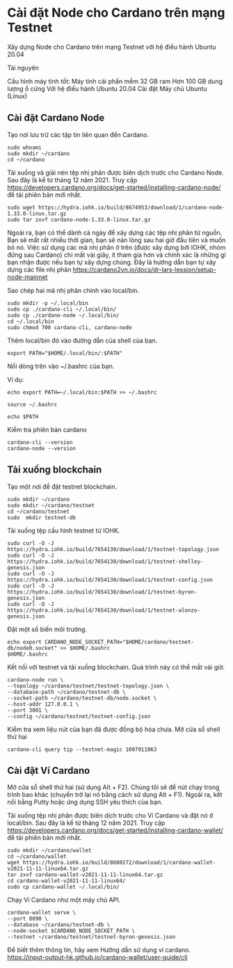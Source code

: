 Cài đặt Node cho Cardano trên mạng Testnet
========================
Xây dựng Node cho Cardano trên mạng Testnet với hệ điều hành Ubuntu 20.04

Tài nguyên

Cấu hình máy tính tốt:
Máy tính cài phần mềm 32 GB ram 
Hơn 100 GB dung lượng ổ cứng 
Với hệ điều hành Ubuntu 20.04
Cài đặt Máy chủ Ubuntu (Linux)

Cài đặt Cardano Node
-----

Tạo nơi lưu trữ các tập tin liên quan đến Cardano.

```
sudo whoami
sudo mkdir ~/cardano
cd ~/cardano
```

Tải xuống và giải nén tệp nhị phân được biên dịch trước cho Cardano Node. Sau đây là kể từ tháng 12 năm 2021. Truy cập https://developers.cardano.org/docs/get-started/installing-cardano-node/ để tải phiên bản mới nhất.

```
sudo wget https://hydra.iohk.io/build/8674953/download/1/cardano-node-1.33.0-linux.tar.gz
sudo tar zxvf cardano-node-1.33.0-linux.tar.gz
```

Ngoài ra, bạn có thể dành cả ngày để xây dựng các tệp nhị phân từ nguồn. Bạn sẽ mất rất nhiều thời gian, bạn sẽ nản lòng sau hai giờ đầu tiên và muốn bỏ nó. Việc sử dụng các mã nhị phân ở trên (được xây dựng bởi IOHK, nhóm đứng sau Cardano) chỉ mất vài giây, ít tham gia hơn và chính xác là những gì bạn nhận được nếu bạn tự xây dựng chúng. Đây là hướng dẫn bạn tự xây dựng các file nhị phân https://cardano2vn.io/docs/dr-lars-lession/setup-node-mainnet

Sao chép hai mã nhị phân chính vào local/bin.

```
sudo mkdir -p ~/.local/bin
sudo cp ./cardano-cli ~/.local/bin/
sudo cp ./cardano-node ~/.local/bin/
cd ~/.local/bin
sudo chmod 700 cardano-cli, cardano-node
```

Thêm local/bin đó vào đường dẫn của shell của bạn.

```
export PATH="$HOME/.local/bin/:$PATH"
```

Nối dòng trên vào ~/.bashrc của bạn. 

Ví dụ: 

```
echo export PATH=~/.local/bin:$PATH >> ~/.bashrc

source ~/.bashrc

echo $PATH
```
Kiểm tra phiên bản cardano

```
cardano-cli --version
cardano-node --version
```

Tải xuống blockchain
------

Tạo một nơi để đặt testnet blockchain.

```
sudo mkdir ~/cardano
sudo mkdir ~/cardano/testnet
cd ~/cardano/testnet
sudo  mkdir testnet-db
```

Tải xuống tệp cấu hình testnet từ IOHK.

```
sudo curl -O -J https://hydra.iohk.io/build/7654130/download/1/testnet-topology.json
sudo curl -O -J https://hydra.iohk.io/build/7654130/download/1/testnet-shelley-genesis.json
sudo curl -O -J https://hydra.iohk.io/build/7654130/download/1/testnet-config.json
sudo curl -O -J https://hydra.iohk.io/build/7654130/download/1/testnet-byron-genesis.json
sudo curl -O -J https://hydra.iohk.io/build/7654130/download/1/testnet-alonzo-genesis.json
```

Đặt một số biến môi trường.

```
echo export CARDANO_NODE_SOCKET_PATH="$HOME/cardano/testnet-db/node0.socket" >> $HOME/.bashrc
$HOME/.bashrc
```

Kết nối với testnet và tải xuống blockchain. Quá trình này có thể mất vài giờ.

```
cardano-node run \
--topology ~/cardano/testnet/testnet-topology.json \
--database-path ~/cardano/testnet-db \
--socket-path ~/cardano/testnet-db/node.socket \
--host-addr 127.0.0.1 \
--port 3001 \
--config ~/cardano/testnet/testnet-config.json
```

Kiểm tra xem liệu nút của bạn đã được đồng bộ hóa chưa.
Mở cửa sổ shell thứ hai 

```
cardano-cli query tip --testnet-magic 1097911063
```

Cài đặt Ví Cardano
-----

Mở cửa sổ shell thứ hai (sử dụng Alt + F2). Chúng tôi sẽ để nút chạy trong trình bao khác (chuyển trở lại nó bằng cách sử dụng Alt + F1). Ngoài ra, kết nối bằng Putty hoặc ứng dụng SSH yêu thích của bạn.

Tải xuống tệp nhị phân được biên dịch trước cho Ví Cardano và đặt nó ở local/bin. Sau đây là kể từ tháng 12 năm 2021. Truy cập https://developers.cardano.org/docs/get-started/installing-cardano-wallet/ để tải phiên bản mới nhất.

```
sudo mkdir ~/cardano/wallet
cd ~/cardano/wallet
wget https://hydra.iohk.io/build/8600272/download/1/cardano-wallet-v2021-11-11-linux64.tar.gz
tar zxvf cardano-wallet-v2021-11-11-linux64.tar.gz
cd cardano-wallet-v2021-11-11-linux64/
sudo cp cardano-wallet ~/.local/bin/
```

Chạy Ví Cardano như một máy chủ API.

```
cardano-wallet serve \
--port 8090 \
--database ~/cardano/testnet-db \
--node-socket $CARDANO_NODE_SOCKET_PATH \
--testnet ~/cardano/testnet/testnet-byron-genesis.json
```

Để biết thêm thông tin, hãy xem Hướng dẫn sử dụng ví cardano.
https://input-output-hk.github.io/cardano-wallet/user-guide/cli